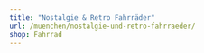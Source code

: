 ```yaml
---
title: "Nostalgie & Retro Fahrräder"
url: /muenchen/nostalgie-und-retro-fahrraeder/
shop: Fahrrad
---
```


